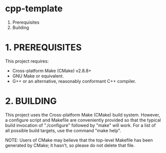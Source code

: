 # cpp-template

  1. Prerequisites
  2. Building

# 1. PREREQUISITES

This project requires:
  - Cross-platform Make (CMake) v2.8.8+
  - GNU Make or equivalent.
  - G++ or an alternative, reasonably conformant C++ compiler.

# 2. BUILDING

This project uses the Cross-platform Make (CMake) build system. However, a
configure script and Makefile are conveniently provided so that
the typical build invocation of "./configure" followed by "make" will work.
For a list of all possible build targets, use the command "make help".

NOTE: Users of CMake may believe that the top-level Makefile has been
generated by CMake; it hasn't, so please do not delete that file.
